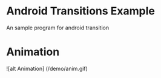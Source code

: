 # Android Transitions Example
An sample program for android transition 

# Animation
![alt Animation] (/demo/anim.gif)
